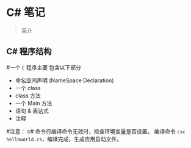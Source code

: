 # C# 笔记

> 简介

## C# 程序结构

 #一个 `C` 程序主要 包含以下部分

- 命名空间声明 (NameSpace Declaration)
- 一个 class
- class 方法
- 一个 Main 方法
- 语句 & 表达式
- 注释

 #注意：
c# 命令行编译命令无效时，检查环境变量是否设置。 编译命令 `csc helloworld.cs`，编译完成，生成应用启动文件。
